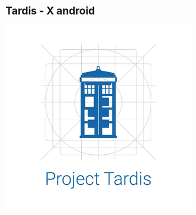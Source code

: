 # Tardis - X android
![N|Solid](https://github.com/BruSD/android/blob/master/mobile/src/main/res/drawable/webTardis-0-1-Logo.png)
